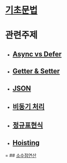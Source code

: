 # [기초문법](https://github.com/Whoknow77/StudyNote/blob/master/js/grammar/grammar.md)

# 관련주제

   - ## [Async vs Defer](https://github.com/Whoknow77/StudyNote/blob/master/js/Subject.md/async_defer.md)

   - ## [Getter & Setter](https://github.com/Whoknow77/StudyNote/blob/master/js/Subject.md/getter_setter.md)

   - ## [JSON](https://github.com/Whoknow77/StudyNote/blob/master/js/Subject.md/json.md)

   - ## [비동기 처리](https://github.com/Whoknow77/StudyNote/blob/master/js/Subject.md/async_sync.md)

   - ## [정규표현식](./Subject.md/reg.md)

   - ## [Hoisting](./Subject.md/hoisting.md)

   = ## [소수점연산](./Subject.md/decimal.md)


   





